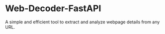 # Web-Decoder-FastAPI
A simple and efficient tool to extract and analyze webpage details from any URL.
